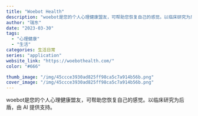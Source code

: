 ```yaml
---
title: "Woebot Health"
description: "woebot是您的个人心理健康盟友，可帮助您恢复自己的感觉。以临床研究为后盾，由 AI 提供支持。"
author: "瑞东"
date: "2023-03-30"
tags:
  - "心理健康"
  - "生活"
categories: 生活日常
series: "application"
website_link: "https://woebothealth.com/"
color: "#666"

thumb_image: "/img/45ccce3930ad825ff98ca5c7a914b56b.png"
cover_image: "/img/45ccce3930ad825ff98ca5c7a914b56b.png"
---
```


woebot是您的个人心理健康盟友，可帮助您恢复自己的感觉。以临床研究为后盾，由 AI 提供支持。